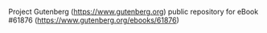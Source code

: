 Project Gutenberg (https://www.gutenberg.org) public repository for eBook #61876 (https://www.gutenberg.org/ebooks/61876)

